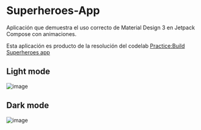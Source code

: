 # Superheroes-App
Aplicación que demuestra el uso correcto de Material Design 3 en Jetpack Compose con animaciones.

Esta aplicación es producto de la resolución del codelab [Practice:Build Superheroes app](https://developer.android.com/codelabs/basic-android-kotlin-compose-practice-superheroes?continue=https%3A%2F%2Fdeveloper.android.com%2Fcourses%2Fpathways%2Fandroid-basics-compose-unit-3-pathway-3%23codelab-https%3A%2F%2Fdeveloper.android.com%2Fcodelabs%2Fbasic-android-kotlin-compose-practice-superheroes#0)

## Light mode

![image](https://github.com/Camilo-Hernandez/Superheroes-App/assets/36543483/0e1faf4b-deb6-4445-9767-eb7a1effb7fa)

## Dark mode

![image](https://github.com/Camilo-Hernandez/Superheroes-App/assets/36543483/f94ba89a-6aba-4af6-a99a-ecac83ac0462)

